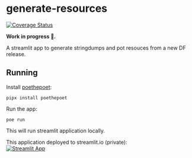 # generate-resources

[![Coverage Status](https://coveralls.io/repos/github/dfint/generate-resources/badge.svg?branch=main)](https://coveralls.io/github/dfint/generate-resources?branch=main)

**Work in progress :construction:.**

A streamlit app to generate stringdumps and pot resouces from a new DF release.

## Running

Install [poethepoet](https://github.com/nat-n/poethepoet):
```
pipx install poethepoet
```

Run the app:
```
poe run
```
This will run streamlit application locally.

This application deployed to streamlit.io (private):  
[![Streamlit App](https://static.streamlit.io/badges/streamlit_badge_black_white.svg)](https://dfint-generate-resources.streamlit.app/)
